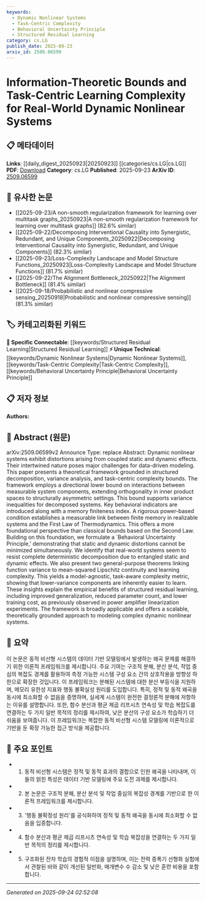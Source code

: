```yaml
---
keywords:
  - Dynamic Nonlinear Systems
  - Task-Centric Complexity
  - Behavioral Uncertainty Principle
  - Structured Residual Learning
category: cs.LG
publish_date: 2025-09-23
arxiv_id: 2509.06599
---
```


<!-- KEYWORD_LINKING_METADATA:
{
  "processed_timestamp": "2025-09-24T02:52:08.840925",
  "vocabulary_version": "1.0",
  "selected_keywords": [
    "Dynamic Nonlinear Systems",
    "Task-Centric Complexity",
    "Behavioral Uncertainty Principle",
    "Structured Residual Learning"
  ],
  "rejected_keywords": [],
  "similarity_scores": {
    "Dynamic Nonlinear Systems": 0.8,
    "Task-Centric Complexity": 0.75,
    "Behavioral Uncertainty Principle": 0.78,
    "Structured Residual Learning": 0.82
  },
  "extraction_method": "AI_prompt_based",
  "budget_applied": true,
  "candidates_json": {
    "candidates": [
      {
        "surface": "Dynamic Nonlinear Systems",
        "canonical": "Dynamic Nonlinear Systems",
        "aliases": [
          "Nonlinear Dynamic Systems"
        ],
        "category": "unique_technical",
        "rationale": "Central to the paper's focus, offering a unique perspective on system modeling.",
        "novelty_score": 0.7,
        "connectivity_score": 0.6,
        "specificity_score": 0.9,
        "link_intent_score": 0.8
      },
      {
        "surface": "Task-Centric Complexity",
        "canonical": "Task-Centric Complexity",
        "aliases": [
          "Task-Based Complexity"
        ],
        "category": "unique_technical",
        "rationale": "Highlights a novel approach to understanding learning complexity in dynamic systems.",
        "novelty_score": 0.8,
        "connectivity_score": 0.7,
        "specificity_score": 0.85,
        "link_intent_score": 0.75
      },
      {
        "surface": "Behavioral Uncertainty Principle",
        "canonical": "Behavioral Uncertainty Principle",
        "aliases": [
          "Uncertainty Principle in Behavior"
        ],
        "category": "unique_technical",
        "rationale": "Introduces a new theoretical concept relevant to system behavior analysis.",
        "novelty_score": 0.9,
        "connectivity_score": 0.65,
        "specificity_score": 0.88,
        "link_intent_score": 0.78
      },
      {
        "surface": "Structured Residual Learning",
        "canonical": "Structured Residual Learning",
        "aliases": [
          "Residual Learning"
        ],
        "category": "specific_connectable",
        "rationale": "Connects to existing literature on learning methods, enhancing model efficiency.",
        "novelty_score": 0.65,
        "connectivity_score": 0.85,
        "specificity_score": 0.8,
        "link_intent_score": 0.82
      }
    ],
    "ban_list_suggestions": [
      "variance analysis",
      "memory finiteness index"
    ]
  },
  "decisions": [
    {
      "candidate_surface": "Dynamic Nonlinear Systems",
      "resolved_canonical": "Dynamic Nonlinear Systems",
      "decision": "linked",
      "scores": {
        "novelty": 0.7,
        "connectivity": 0.6,
        "specificity": 0.9,
        "link_intent": 0.8
      }
    },
    {
      "candidate_surface": "Task-Centric Complexity",
      "resolved_canonical": "Task-Centric Complexity",
      "decision": "linked",
      "scores": {
        "novelty": 0.8,
        "connectivity": 0.7,
        "specificity": 0.85,
        "link_intent": 0.75
      }
    },
    {
      "candidate_surface": "Behavioral Uncertainty Principle",
      "resolved_canonical": "Behavioral Uncertainty Principle",
      "decision": "linked",
      "scores": {
        "novelty": 0.9,
        "connectivity": 0.65,
        "specificity": 0.88,
        "link_intent": 0.78
      }
    },
    {
      "candidate_surface": "Structured Residual Learning",
      "resolved_canonical": "Structured Residual Learning",
      "decision": "linked",
      "scores": {
        "novelty": 0.65,
        "connectivity": 0.85,
        "specificity": 0.8,
        "link_intent": 0.82
      }
    }
  ]
}
-->

# Information-Theoretic Bounds and Task-Centric Learning Complexity for Real-World Dynamic Nonlinear Systems

## 📋 메타데이터

**Links**: [[daily_digest_20250923|20250923]] [[categories/cs.LG|cs.LG]]
**PDF**: [Download](https://arxiv.org/pdf/2509.06599.pdf)
**Category**: cs.LG
**Published**: 2025-09-23
**ArXiv ID**: [2509.06599](https://arxiv.org/abs/2509.06599)

## 🔗 유사한 논문
- [[2025-09-23/A non-smooth regularization framework for learning over multitask graphs_20250923|A non-smooth regularization framework for learning over multitask graphs]] (82.6% similar)
- [[2025-09-22/Decomposing Interventional Causality into Synergistic, Redundant, and Unique Components_20250922|Decomposing Interventional Causality into Synergistic, Redundant, and Unique Components]] (82.3% similar)
- [[2025-09-23/Loss-Complexity Landscape and Model Structure Functions_20250923|Loss-Complexity Landscape and Model Structure Functions]] (81.7% similar)
- [[2025-09-22/The Alignment Bottleneck_20250922|The Alignment Bottleneck]] (81.4% similar)
- [[2025-09-18/Probabilistic and nonlinear compressive sensing_20250918|Probabilistic and nonlinear compressive sensing]] (81.3% similar)

## 🏷️ 카테고리화된 키워드
**🔗 Specific Connectable**: [[keywords/Structured Residual Learning|Structured Residual Learning]]
**⚡ Unique Technical**: [[keywords/Dynamic Nonlinear Systems|Dynamic Nonlinear Systems]], [[keywords/Task-Centric Complexity|Task-Centric Complexity]], [[keywords/Behavioral Uncertainty Principle|Behavioral Uncertainty Principle]]

## 📋 저자 정보

**Authors:** 

## 📄 Abstract (원문)

arXiv:2509.06599v2 Announce Type: replace 
Abstract: Dynamic nonlinear systems exhibit distortions arising from coupled static and dynamic effects. Their intertwined nature poses major challenges for data-driven modeling. This paper presents a theoretical framework grounded in structured decomposition, variance analysis, and task-centric complexity bounds.
  The framework employs a directional lower bound on interactions between measurable system components, extending orthogonality in inner product spaces to structurally asymmetric settings. This bound supports variance inequalities for decomposed systems. Key behavioral indicators are introduced along with a memory finiteness index. A rigorous power-based condition establishes a measurable link between finite memory in realizable systems and the First Law of Thermodynamics. This offers a more foundational perspective than classical bounds based on the Second Law.
  Building on this foundation, we formulate a `Behavioral Uncertainty Principle,' demonstrating that static and dynamic distortions cannot be minimized simultaneously. We identify that real-world systems seem to resist complete deterministic decomposition due to entangled static and dynamic effects. We also present two general-purpose theorems linking function variance to mean-squared Lipschitz continuity and learning complexity. This yields a model-agnostic, task-aware complexity metric, showing that lower-variance components are inherently easier to learn.
  These insights explain the empirical benefits of structured residual learning, including improved generalization, reduced parameter count, and lower training cost, as previously observed in power amplifier linearization experiments. The framework is broadly applicable and offers a scalable, theoretically grounded approach to modeling complex dynamic nonlinear systems.

## 📝 요약

이 논문은 동적 비선형 시스템의 데이터 기반 모델링에서 발생하는 왜곡 문제를 해결하기 위한 이론적 프레임워크를 제시합니다. 주요 기여는 구조적 분해, 분산 분석, 작업 중심의 복잡도 경계를 활용하여 측정 가능한 시스템 구성 요소 간의 상호작용을 방향성 하한으로 확장한 것입니다. 이 프레임워크는 분해된 시스템에 대한 분산 부등식을 지원하며, 메모리 유한성 지표와 행동 불확실성 원리를 도입합니다. 특히, 정적 및 동적 왜곡을 동시에 최소화할 수 없음을 증명하며, 실세계 시스템이 완전한 결정론적 분해에 저항하는 이유를 설명합니다. 또한, 함수 분산과 평균 제곱 리프시츠 연속성 및 학습 복잡도를 연결하는 두 가지 일반 목적의 정리를 제시하여, 낮은 분산의 구성 요소가 학습하기 더 쉬움을 보여줍니다. 이 프레임워크는 복잡한 동적 비선형 시스템 모델링에 이론적으로 기반을 둔 확장 가능한 접근 방식을 제공합니다.

## 🎯 주요 포인트

- 1. 동적 비선형 시스템은 정적 및 동적 효과의 결합으로 인한 왜곡을 나타내며, 이들의 얽힌 특성은 데이터 기반 모델링에 주요 도전 과제를 제시합니다.
- 2. 본 논문은 구조적 분해, 분산 분석 및 작업 중심의 복잡성 경계를 기반으로 한 이론적 프레임워크를 제시합니다.
- 3. '행동 불확정성 원리'를 공식화하여 정적 및 동적 왜곡을 동시에 최소화할 수 없음을 입증합니다.
- 4. 함수 분산과 평균 제곱 리프시츠 연속성 및 학습 복잡성을 연결하는 두 가지 일반 목적의 정리를 제시합니다.
- 5. 구조화된 잔차 학습의 경험적 이점을 설명하며, 이는 전력 증폭기 선형화 실험에서 관찰된 바와 같이 개선된 일반화, 매개변수 수 감소 및 낮은 훈련 비용을 포함합니다.


---

*Generated on 2025-09-24 02:52:08*